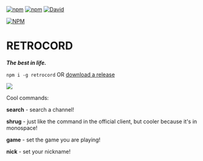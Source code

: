 [![npm](https://img.shields.io/npm/v/retrocord.svg?maxAge=3600)](https://www.npmjs.com/package/retrocord)
[![npm](https://img.shields.io/npm/dt/retrocord.svg?maxAge=3600)](https://www.npmjs.com/package/retrocord)
[![David](https://david-dm.org/guscaplan/retrocord.svg)](https://david-dm.org/guscaplan/retrocord)

[![NPM](https://nodei.co/npm/retrocord.png?downloads=true&downloadRank=true&stars=true)](https://nodei.co/npm/retrocord/)

# RETROCORD
*__The best in life.__*

`npm i -g retrocord` OR [download a release](/releases)

![](https://s.gus.host/retrocord.png)

Cool commands:

__search__ - search a channel!

__shrug__ - just like the command in the official client, but cooler because it's in monospace!

__game__ - set the game you are playing!

__nick__ - set your nickname!
